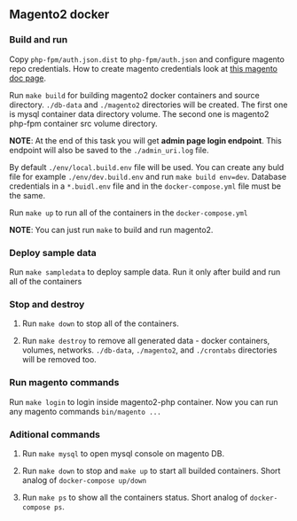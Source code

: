 ## Magento2 docker

### Build and run

Copy `php-fpm/auth.json.dist` to `php-fpm/auth.json` and configure magento repo credentials. How to create magento credentials look at [this magento doc page](https://devdocs.magento.com/guides/v2.3/install-gde/prereq/connect-auth.html).

Run `make build` for building magento2 docker containers and source directory. `./db-data` and `./magento2` directories will be created. The first one is mysql container data directory volume. The second one is magento2 php-fpm container src volume directory. 

**NOTE**: At the end of this task you will get **admin page login endpoint**. This endpoint will also be saved to the `./admin_uri.log` file.

By default `./env/local.build.env` file will be used. You can create any buld file for example `./env/dev.build.env` and run `make build env=dev`. Database credentials in a `*.buidl.env` file and in the `docker-compose.yml` file must be the same.

Run `make up` to run all of the containers in the `docker-compose.yml`

**NOTE**: You can just run `make` to build and run magento2.

### Deploy sample data

Run `make sampledata` to deploy sample data. Run it only after build and run all of the containers

### Stop and destroy

1. Run `make down` to stop all of the containers.

2. Run `make destroy` to remove all generated data - docker containers, volumes, networks. `./db-data`, `./magento2`, and `./crontabs` directories will be removed too.

### Run magento commands

Run `make login` to login inside magento2-php container. Now you can run any magento commands `bin/magento ...`

### Aditional commands

1. Run `make mysql` to open mysql console on magento DB.

2. Run `make down` to stop and `make up` to start all builded containers. Short analog of `docker-compose up/down`

3. Run `make ps` to show all the containers status. Short analog of `docker-compose ps`.